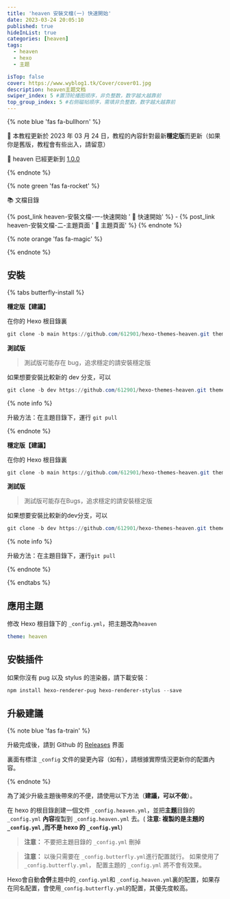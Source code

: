 ```yaml
---
title: 'heaven 安裝文檔(一) 快速開始'
date: 2023-03-24 20:05:10
published: true
hideInList: true
categories: [heaven]
tags:
  - heaven
  - hexo
  - 主题

isTop: false
cover: https://www.wyblog1.tk/Cover/cover01.jpg
description: heaven主题文档
swiper_index: 5 #置顶轮播图顺序，非负整数，数字越大越靠前
top_group_index: 5 #右侧磁帖顺序，需填非负整数，数字越大越靠前
---
```


{% note blue 'fas fa-bullhorn' %}

 📖  本教程更新於 2023 年 03 月 24 日，教程的內容針對最新**穩定版**而更新（如果你是舊版，教程會有些出入，請留意）

 🦋  heaven 已經更新到 [1.0.0](https://github.com/612901/hexo-themes-heaven/releases/tag/1.0.0)

{% endnote %}

{% note green 'fas fa-rocket' %}

 📚  文檔目錄

{% post_link heaven-安裝文檔-一-快速開始 ' 🚀 快速開始' %} - {% post_link heaven-安裝文檔-二-主題頁面 ' 📑 主題頁面' %} 
{% endnote %}

{% note orange 'fas fa-magic' %}


{% endnote %}

## 安裝

{% tabs butterfly-install %}

<!-- tab Git安裝 (Github) @fab fa-github-square -->

**穩定版【建議】**

在你的 Hexo 根目錄裏

```powershell
git clone -b main https://github.com/612901/hexo-themes-heaven.git themes/heaven
```

**測試版**

> 測試版可能存在 bug，追求穩定的請安裝穩定版

如果想要安裝比較新的 dev 分支，可以

```powershell
git clone -b dev https://github.com/612901/hexo-themes-heaven.git themes/heaven
```

{% note info %}

升級方法：在主題目錄下，運行 `git pull`

{% endnote %}

<!-- endtab -->



<!-- tab Git安裝 (Gitee) @fab fa-git-square -->

**穩定版【建議】**

在你的 Hexo 根目錄裏

```powershell
git clone -b main https://github.com/612901/hexo-themes-heaven.git themes/heaven
```

**測試版**

> 測試版可能存在Bugs，追求穩定的請安裝穩定版

如果想要安裝比較新的dev分支，可以

```powershell
git clone -b dev https://github.com/612901/hexo-themes-heaven.git themes/heaven
```

{% note info %}

升級方法：在主題目錄下，運行`git pull`

{% endnote %}

<!-- endtab -->

{% endtabs %}

## 應用主題

修改 Hexo 根目錄下的 `_config.yml`，把主題改為`heaven`

```yaml
theme: heaven
```

## 安裝插件

如果你沒有 pug 以及 stylus 的渲染器，請下載安裝：

```powershell
npm install hexo-renderer-pug hexo-renderer-stylus --save
```

## 升級建議

{% note blue 'fas fa-train' %}

升級完成後，請到 Github 的 [Releases](https://github.com/612901/hexo-themes-heaven/releases) 界面 

裏面有標注  `_config` 文件的變更內容（如有），請根據實際情況更新你的配置內容。

{% endnote %}

為了減少升級主題後帶來的不便，請使用以下方法（**建議，可以不做**）。

在 hexo 的根目錄創建一個文件 `_config.heaven.yml`，並把**主題**目錄的 `_config.yml` **內容**複製到 `_config.heaven.yml` 去。( **注意: 複製的是主題的 `_config.yml` ,而不是 hexo 的 `_config.yml`**)

> **注意：** 不要把主題目錄的 `_config.yml` 刪掉

> **注意：** 以後只需要在 `_config.butterfly.yml`進行配置就行。
> 如果使用了 `_config.butterfly.yml`， 配置主題的 `_config.yml` 將不會有效果。

Hexo會自動**合併**主題中的`_config.yml`和 `_config.heaven.yml`裏的配置，如果存在同名配置，會使用`_config.butterfly.yml`的配置，其優先度較高。
